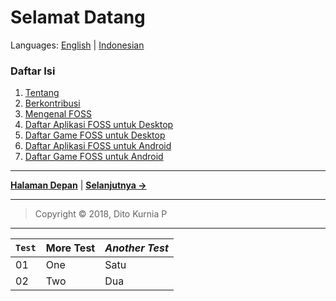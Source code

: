 # Selamat Datang
Languages: [English](https://github.com/ditokp/Tes_Repositori/blob/master/HOME.md) | [Indonesian](https://github.com/ditokp/Tes_Repositori/blob/master/README.md)

### Daftar Isi
1. [Tentang](https://github.com/ditokp/Tes_Repositori/blob/master/Tentang.md)
2. [Berkontribusi](https://github.com/ditokp/Tes_Repositori/blob/master/Berkontribusi.md)
3. [Mengenal FOSS]()
4. [Daftar Aplikasi FOSS untuk Desktop]()
5. [Daftar Game FOSS untuk Desktop]()
6. [Daftar Aplikasi FOSS untuk Android]()
7. [Daftar Game FOSS untuk Android]()

_______________________________________________________
[**Halaman Depan**](https://github.com/ditokp/Tes_Repositori/blob/master/README.md) | [**Selanjutnya ->**](https://github.com/ditokp/Tes_Repositori/blob/master/Tentang.md)
_________________________________________________
> Copyright © 2018, Dito Kurnia P
_________________________________________________

`Test` | **More Test** | *Another Test*
--- | --- | ---
01 | One | Satu
02 | Two | Dua
